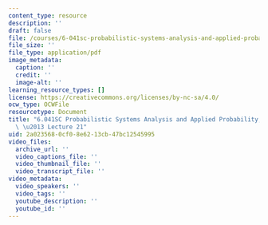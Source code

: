 ```yaml
---
content_type: resource
description: ''
draft: false
file: /courses/6-041sc-probabilistic-systems-analysis-and-applied-probability-fall-2013/2a0235680cf08e6213cb47bc12545995_MIT6_041SCF13_lec21_300k.mp4.pdf
file_size: ''
file_type: application/pdf
image_metadata:
  caption: ''
  credit: ''
  image-alt: ''
learning_resource_types: []
license: https://creativecommons.org/licenses/by-nc-sa/4.0/
ocw_type: OCWFile
resourcetype: Document
title: "6.041SC Probabilistic Systems Analysis and Applied Probability, Fall 2013Transcript\
  \ \u2013 Lecture 21"
uid: 2a023568-0cf0-8e62-13cb-47bc12545995
video_files:
  archive_url: ''
  video_captions_file: ''
  video_thumbnail_file: ''
  video_transcript_file: ''
video_metadata:
  video_speakers: ''
  video_tags: ''
  youtube_description: ''
  youtube_id: ''
---
```

